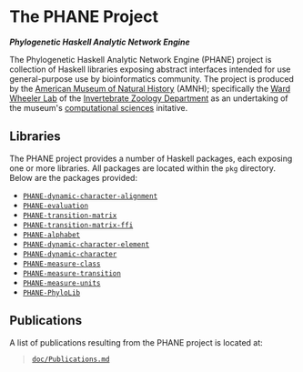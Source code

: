 # The PHANE Project

***Phylogenetic Haskell Analytic Network Engine***

The Phylogenetic Haskell Analytic Network Engine (PHANE) project is collection of Haskell libraries exposing abstract interfaces intended for use general-purpose use by bioinformatics community.
The project is produced by the [American Museum of Natural History][AMNH-Website] (AMNH); specifically the [Ward Wheeler Lab][AMNH-Wheeler] of the [Invertebrate Zoology Department][AMNH-InvtZoo] as an undertaking of the museum's [computational sciences][AMNH-CompSci] initative.


## Libraries

The PHANE project provides a number of Haskell packages, each exposing one or more libraries.
All packages are located within the `pkg` directory.
Below are the packages provided:

  - [`PHANE-dynamic-character-alignment`][GitHub-PHANE-Lib-00]
  - [`PHANE-evaluation`][GitHub-PHANE-Lib-01]
  - [`PHANE-transition-matrix`][GitHub-PHANE-Lib-02]
  - [`PHANE-transition-matrix-ffi`][GitHub-PHANE-Lib-03]
  - [`PHANE-alphabet`][GitHub-PHANE-Lib-04]
  - [`PHANE-dynamic-character-element`][GitHub-PHANE-Lib-05]
  - [`PHANE-dynamic-character`][GitHub-PHANE-Lib-06]
  - [`PHANE-measure-class`][GitHub-PHANE-Lib-07]
  - [`PHANE-measure-transition`][GitHub-PHANE-Lib-08]
  - [`PHANE-measure-units`][GitHub-PHANE-Lib-09]
  - [`PHANE-PhyloLib`][GitHub-PHANE-Lib-10]


## Publications

A list of publications resulting from the PHANE project is located at:

> [`doc/Publications.md`][GitHub-PHANE-Papers]


[AMNH-CompSci]: https://www.amnh.org/research/computational-sciences
[AMNH-InvtZoo]: https://www.amnh.org/research/invertebrate-zoology
[AMNH-Website]: https://www.amnh.org
[AMNH-Wheeler]: https://www.amnh.org/research/staff-directory/ward-wheeler

[GitHub-PHANE-Lib-00]: https://github.com/amnh/PHANE/tree/main/pkg/PHANE-alphabet#readme
[GitHub-PHANE-Lib-01]: https://github.com/amnh/PHANE/tree/main/pkg/PHANE-dynamic-character-element#readme
[GitHub-PHANE-Lib-02]: https://github.com/amnh/PHANE/tree/main/pkg/PHANE-dynamic-character#readme
[GitHub-PHANE-Lib-03]: https://github.com/amnh/PHANE/tree/main/pkg/PHANE-measure-class#readme
[GitHub-PHANE-Lib-04]: https://github.com/amnh/PHANE/tree/main/pkg/PHANE-measure-transition#readme
[GitHub-PHANE-Lib-05]: https://github.com/amnh/PHANE/tree/main/pkg/PHANE-measure-units#readme
[GitHub-PHANE-Lib-06]: https://github.com/amnh/PHANE/tree/main/pkg/PHANE-dynamic-character-alignment#readme
[GitHub-PHANE-Lib-07]: https://github.com/amnh/PHANE/tree/main/pkg/PHANE-evaluation#readme
[GitHub-PHANE-Lib-08]: https://github.com/amnh/PHANE/tree/main/pkg/PHANE-transition-matrix#readme
[GitHub-PHANE-Lib-09]: https://github.com/amnh/PHANE/tree/main/pkg/PHANE-transition-matrix-ffi#readme
[GitHub-PHANE-Lib-10]: https://github.com/amnh/PHANE/tree/main/pkg/PHANE-PhyloLib#phane-phylolib
[GitHub-PHANE-Papers]: https://github.com/AMNH/PHANE/blob/master/doc/Publications.md
